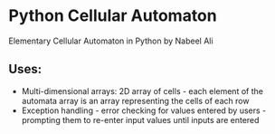 # Python Cellular Automaton
Elementary Cellular Automaton in Python by Nabeel Ali

Uses:
-
- Multi-dimensional arrays: 2D array of cells - each element of the automata array is an array representing the cells of each row
- Exception handling - error checking for values entered by users - prompting them to re-enter input values until inputs are entered
